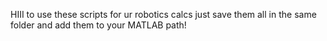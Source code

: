 HIII to use these scripts for ur robotics calcs just save them all in the same folder and add them to your MATLAB path!
